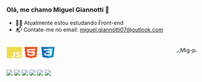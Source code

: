 ### Olá, me chamo Miguel Giannotti 👋

- 👨‍💻 Atualmente estou estudando Front-end
- 📬 Contate-me no email: miguel.giannotti07@outlook.com

<div style="display: inline_block"><br>
  <img align="center" alt="Rafa-Js" height="30" width="40" src="https://raw.githubusercontent.com/devicons/devicon/master/icons/javascript/javascript-plain.svg">

  <img align="center" alt="Mig-HTML" height="30" width="40" src="https://raw.githubusercontent.com/devicons/devicon/master/icons/html5/html5-original.svg">
  <img align="center" alt="Mig-CSS" height="30" width="40" src="https://raw.githubusercontent.com/devicons/devicon/master/icons/css3/css3-original.svg">
  <img align="right" alt="Mig-pic" height="150" style="border-radius:50px;" src="https://images-ext-2.discordapp.net/external/wv63mulfHZCokbMrTuSrYw_P0tHTpGwvikxSuiJAtkA/%3Fresize%3D450%252C246%26ssl%3D1/https/i0.wp.com/www.portaldodog.com.br/cachorros/wp-content/uploads/2014/08/tumblr_n06l2mXy1T1scjbypo1_500.gif">
</div>

##

<div> 
<a href="https://www.linkedin.com/in/miguelgiannotti" target="_blank"><img src="https://img.shields.io/badge/-LinkedIn-%230077B5?style=for-the-badge&logo=linkedin&logoColor=white" target="_blank"></a> 
<a href = "mailto:miguel.giannotti07@outlook.com"><img src="https://img.shields.io/badge/-Outlook-%23333?style=for-the-badge&logo=outlook&logoColor=white" target="_blank"></a>
  <a href="https://www.youtube.com/channel/UCTPImPXybe9gJmqYacGFEcg" target="_blank"><img src="https://img.shields.io/badge/YouTube-FF0000?style=for-the-badge&logo=youtube&logoColor=white" target="_blank"></a>
  <a href="https://www.instagram.com/0u0giannotti/" target="_blank"><img src="https://img.shields.io/badge/-Instagram-%23E4405F?style=for-the-badge&logo=instagram&logoColor=white" target="_blank"></a>
 	<a href="https://www.twitch.tv/elmigue121" target="_blank"><img src="https://img.shields.io/badge/Twitch-9146FF?style=for-the-badge&logo=twitch&logoColor=white" target="_blank"></a>
 <a href="https://discord.gg/MJVGWgHx" target="_blank"><img src="https://img.shields.io/badge/Discord-7289DA?style=for-the-badge&logo=discord&logoColor=white" target="_blank"></a> 
 
 
  
</div>

